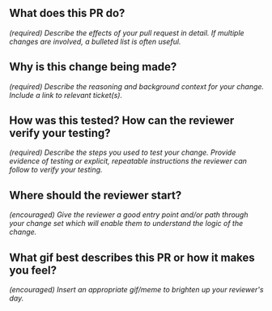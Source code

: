 ## What does this PR do?

_(required) Describe the effects of your pull request in detail. If multiple
changes are involved, a bulleted list is often useful._

## Why is this change being made?

_(required) Describe the reasoning and background context for your
change. Include a link to relevant ticket(s)._

## How was this tested? How can the reviewer verify your testing?

_(required) Describe the steps you used to test your change. Provide evidence of
testing or explicit, repeatable instructions the reviewer can follow
to verify your testing._

## Where should the reviewer start?

_(encouraged) Give the reviewer a good entry point and/or path through your change
set which will enable them to understand the logic of the change._

## What gif best describes this PR or how it makes you feel?

_(encouraged) Insert an appropriate gif/meme to brighten up your reviewer's day._
